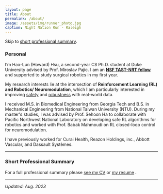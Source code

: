 ```yaml
---
layout: page
title: About
permalink: /about/
image: /assets/img/runner_photo.jpg
caption: Night Nation Run - Raleigh
---
```


Skip to [short professional summary](#prof).

### Personal

I’m Hao-Lun (Howard) Hsu, a second-year CS Ph.D. student at Duke University advised by Prof. Miroslav Pajic. I am an <b><a href="https://tast-nrt.pratt.duke.edu/">NSF TAST-NRT fellow</a></b>  and supported to study surgical robotics in my first year.

My research interests lie at the intersection of **Reinforcement Learning (RL) and Robotics/ Neuromodulation**, which I am particularly interested in improving [safety](https://drive.google.com/open?id=1DjsDccl-Dc8x3vqGcyw5Iu1aja2uZd6A&authuser=shokawano5%40gmail.com&usp=drive_fs) and [robustness](https://drive.google.com/open?id=1DjsDccl-Dc8x3vqGcyw5Iu1aja2uZd6A&authuser=shokawano5%40gmail.com&usp=drive_fs) with real-world data. 

I received M.S. in Biomedical Engineering from Georgia Tech and B.S. in Mechanical Engineering from National Taiwan University (NTU). During my master's studies, I was advised by Prof. Sehoon Ha to collaborate with Pacific Northwest National Laboratory on developing safe RL algorithms for robotics and worked with Prof. Babak Mahmoudi on RL closed-loop control for neuromodulation.

I have previously worked for Curai Health, Reazon Holdings, inc., Abbott Vascular, and Dassault Systèmes. 


***

### <a name="prof"></a> Short Professional Summary

For a full professional summary please [see my CV](https://drive.google.com/open?id=1DjsDccl-Dc8x3vqGcyw5Iu1aja2uZd6A&authuser=shokawano5%40gmail.com&usp=drive_fs)
or [my resume](https://drive.google.com/open?id=1ZVtpD5_ce3GugtP2-UIJeuY1yLRX2FIE&authuser=shokawano5%40gmail.com&usp=drive_fs) .




***

*Updated: Aug. 2023*
